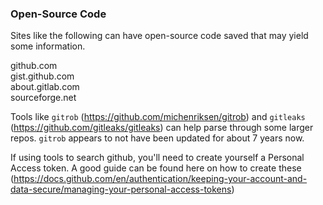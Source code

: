 ### Open-Source Code

Sites like the following can have open-source code saved that may yield some information.

github.com  
gist.github.com  
about.gitlab.com  
sourceforge.net  

Tools like `gitrob` (https://github.com/michenriksen/gitrob) and `gitleaks` (https://github.com/gitleaks/gitleaks) can help parse through some larger repos.  `gitrob` appears to not have been updated for about 7 years now.

If using tools to search github, you'll need to create yourself a Personal Access token.  A good guide can be found here on how to create these (https://docs.github.com/en/authentication/keeping-your-account-and-data-secure/managing-your-personal-access-tokens)